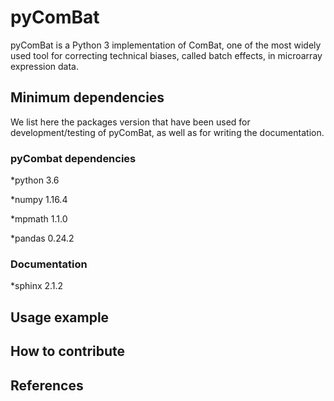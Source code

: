 # pyComBat

pyComBat is a Python 3 implementation of ComBat, one of the most widely used tool for correcting technical biases, called batch effects, in microarray expression data.

## Minimum dependencies

We list here the packages version that have been used for development/testing of pyComBat, as well as for writing the documentation.

### pyCombat dependencies

*python 3.6

*numpy 1.16.4

*mpmath 1.1.0

*pandas 0.24.2

### Documentation

*sphinx 2.1.2

## Usage example

## How to contribute

## References
